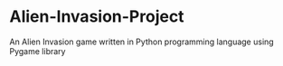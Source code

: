 # Alien-Invasion-Project

An Alien Invasion game written in Python programming language using Pygame library
